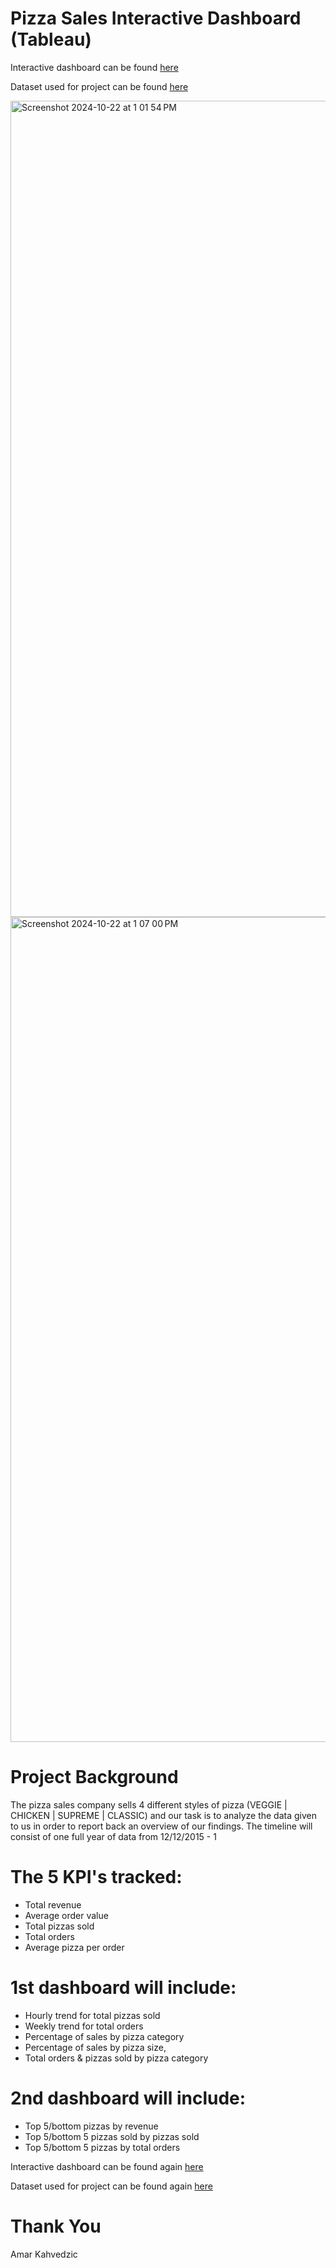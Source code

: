 # Pizza Sales Interactive Dashboard (Tableau)

Interactive dashboard can be found [here](https://public.tableau.com/app/profile/amar.kahvedzic/viz/PizzaSales_17236179160070/Dashboard1)

Dataset used for project can be found [here](https://drive.google.com/drive/folders/1LYGqqerI7YuG9_Y0RXj9qUMVZ8JHzqW9)

<img width="1306" alt="Screenshot 2024-10-22 at 1 01 54 PM" src="https://github.com/user-attachments/assets/04aab757-12a2-42a5-b0df-bd4f67da138e">

<img width="1320" alt="Screenshot 2024-10-22 at 1 07 00 PM" src="https://github.com/user-attachments/assets/fde23a16-6e0e-4b14-8f7e-d7ea95f4e4eb">


# Project Background

The pizza sales company sells 4 different styles of pizza (VEGGIE | CHICKEN | SUPREME | CLASSIC) and our task is to analyze the data given to us in order to report back an overview of our findings. The timeline will consist of one full year of data from 12/12/2015 - 1


# The 5 KPI's tracked:
* Total revenue
* Average order value
* Total pizzas sold
* Total orders
* Average pizza per order

# 1st dashboard will include:
* Hourly trend for total pizzas sold
* Weekly trend for total orders
* Percentage of sales by pizza category
* Percentage of sales by pizza size,
* Total orders & pizzas sold by pizza category

# 2nd dashboard will include:
* Top 5/bottom pizzas by revenue
* Top 5/bottom 5 pizzas sold by pizzas sold
* Top 5/bottom 5 pizzas by total orders

Interactive dashboard can be found again [here](https://public.tableau.com/app/profile/amar.kahvedzic/viz/PizzaSales_17236179160070/Dashboard1)

Dataset used for project can be found again [here](https://drive.google.com/drive/folders/1LYGqqerI7YuG9_Y0RXj9qUMVZ8JHzqW9)

# Thank You
Amar Kahvedzic

